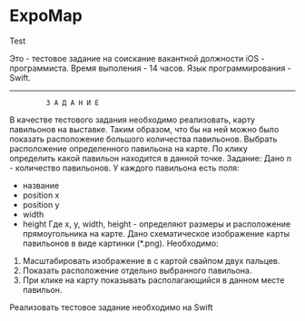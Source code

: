 # ExpoMap
Test

Это - тестовое задание на соискание вакантной должности iOS - программиста. Время выполения - 14 часов.
Язык программирования - Swift.


--------------------------------------------------------------------------------------------
             З А Д А Н И Е
  
  В качестве тестового задания необходимо реализовать, карту павильонов на выставке. 
Таким образом, что бы на ней можно было показать расположение большого количества
павильонов. Выбрать расположение определенного павильона на карте. По клику
определить какой павильон находится в данной точке.
Задание:
Дано n - количество павильонов. У каждого павильона есть поля:
- название
- position x
- position y
- width
- height
Где x, y, width, height - определяют размеры и расположение прямоугольника на карте.
Дано схематическое изображение карты павильонов в виде картинки (*.png).
Необходимо:
1. Масштабировать изображение в с картой свайпом двух пальцев.
2. Показать расположение отдельно выбранного павильона.
3. При клике на карту показывать располагающийся в данном месте павильон.

Реализовать тестовое задание необходимо на Swift
